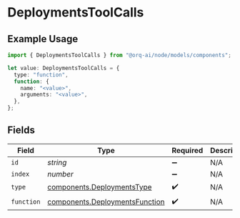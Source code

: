 # DeploymentsToolCalls

## Example Usage

```typescript
import { DeploymentsToolCalls } from "@orq-ai/node/models/components";

let value: DeploymentsToolCalls = {
  type: "function",
  function: {
    name: "<value>",
    arguments: "<value>",
  },
};
```

## Fields

| Field                                                                            | Type                                                                             | Required                                                                         | Description                                                                      |
| -------------------------------------------------------------------------------- | -------------------------------------------------------------------------------- | -------------------------------------------------------------------------------- | -------------------------------------------------------------------------------- |
| `id`                                                                             | *string*                                                                         | :heavy_minus_sign:                                                               | N/A                                                                              |
| `index`                                                                          | *number*                                                                         | :heavy_minus_sign:                                                               | N/A                                                                              |
| `type`                                                                           | [components.DeploymentsType](../../models/components/deploymentstype.md)         | :heavy_check_mark:                                                               | N/A                                                                              |
| `function`                                                                       | [components.DeploymentsFunction](../../models/components/deploymentsfunction.md) | :heavy_check_mark:                                                               | N/A                                                                              |
